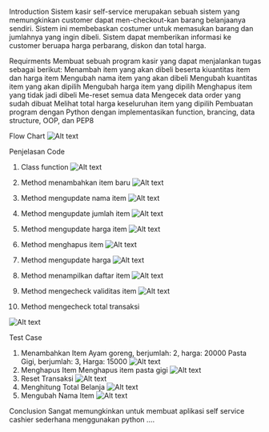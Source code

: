 Introduction
Sistem kasir self-service merupakan sebuah sistem yang memungkinkan customer dapat men-checkout-kan barang belanjaanya sendiri. Sistem ini membebaskan costumer untuk memasukan barang dan jumlahnya yang ingin dibeli. Sistem dapat memberikan informasi ke customer beruapa harga perbarang, diskon dan total harga.

Requirments
Membuat sebuah program kasir yang dapat menjalankan tugas sebagai berikut:
    Menambah item yang akan dibeli beserta kiuantitas item dan harga item
    Mengubah nama item yang akan dibeli
    Mengubah kuantitas item yang akan dipilih
    Mengubah harga item yang dipilih
    Menghapus item yang tidak jadi dibeli
    Me-reset semua data
    Mengecek data order yang sudah dibuat
    Melihat total harga keseluruhan item yang dipilih
Pembuatan program dengan Python dengan implementasikan function, brancing, data structure, OOP, dan PEP8

Flow Chart
<img src="https://github.com/randityateri/Cashier/blob/master/Flowchart.png" alt="Alt text" title="FlowChart">

Penjelasan Code
1. Class function
   <img src="https://github.com/randityateri/Cashier/blob/master/1.class.png" alt="Alt text" title="Class Function">
   
2. Method menambahkan item baru
   <img src="https://github.com/randityateri/Cashier/blob/master/2.add_item.png" alt="Alt text" title="new_item">
   
3. Method mengupdate nama item
   <img src="https://github.com/randityateri/Cashier/blob/master/3.update_item_name.png" alt="Alt text" title="update_name">
   
4. Method mengupdate jumlah item
   <img src="https://github.com/randityateri/Cashier/blob/master/4.update_item_qty.png" alt="Alt text" title="update_qty">
   
5. Method mengupdate harga item
   <img src="https://github.com/randityateri/Cashier/blob/master/5.update_item_price.png" alt="Alt text" title="update_price">
   
6. Method menghapus item
   <img src="https://github.com/randityateri/Cashier/blob/master/6.delete_item.png" alt="Alt text" title="delete">
   
7. Method mengupdate harga
   <img src="https://github.com/randityateri/Cashier/blob/master/7.reset_trans.png" alt="Alt text" title="reset"> 
   
8. Method menampilkan daftar item
   <img src="https://github.com/randityateri/Cashier/blob/master/8.print_order.png" alt="Alt text" title="print">
   
9. Method mengecheck validitas item
   <img src="https://github.com/randityateri/Cashier/blob/master/9.check_order.png" alt="Alt text" title="check">
   
10. Method mengecheck total transaksi
   <img src="https://github.com/randityateri/Cashier/blob/master/10.total_prize.png" alt="Alt text" title="total_price">
   
Test Case
1. Menambahkan Item
   Ayam goreng, berjumlah: 2, harga: 20000
   Pasta Gigi, berjumlah: 3, Harga: 15000
   <img src="https://github.com/randityateri/Cashier/blob/master/11.c1.png" alt="Alt text" title="case1">
2. Menghapus Item
   Menghapus item pasta gigi
   <img src="https://github.com/randityateri/Cashier/blob/master/12.c2.png" alt="Alt text" title="case2">
3. Reset Transaksi
   <img src="https://github.com/randityateri/Cashier/blob/master/13.c3.png" alt="Alt text" title="case3">
4. Menghitung Total Belanja
   <img src="https://github.com/randityateri/Cashier/blob/master/14.c4.png" alt="Alt text" title="case4">
5. Mengubah Nama Item
   <img src="https://github.com/randityateri/Cashier/blob/master/15.c5.png" alt="Alt text" title="case5">

Conclusion
Sangat memungkinkan untuk membuat aplikasi self service cashier sederhana menggunakan python
 ....
